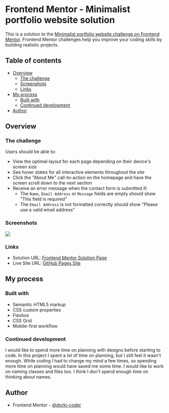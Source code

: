 # Frontend Mentor - Minimalist portfolio website solution

This is a solution to the [Minimalist portfolio website challenge on Frontend Mentor](https://www.frontendmentor.io/challenges/minimalist-portfolio-website-LMy-ZRyiE). Frontend Mentor challenges help you improve your coding skills by building realistic projects.

## Table of contents

- [Overview](#overview)
  - [The challenge](#the-challenge)
  - [Screenshots](#screenshots)
  - [Links](#links)
- [My process](#my-process)
  - [Built with](#built-with)
  - [Continued development](#continued-development)
- [Author](#author)

## Overview

### The challenge

Users should be able to:

- View the optimal layout for each page depending on their device's screen size
- See hover states for all interactive elements throughout the site
- Click the "About Me" call-to-action on the homepage and have the screen scroll down to the next section
- Receive an error message when the contact form is submitted if:
  - The `Name`, `Email Address` or `Message` fields are empty should show "This field is required"
  - The `Email Address` is not formatted correctly should show "Please use a valid email address"

### Screenshots

![](./screenshots/screenshot.png)

### Links

- Solution URL: [Frontend Mentor Solution Page](https://www.frontendmentor.io/challenges/minimalist-portfolio-website-LMy-ZRyiE/hub/minimalist-portfolio-gHh3Ltstil)
- Live Site URL: [GitHub Pages Site](https://dorki-coder.github.io/minimalist-portfolio-website/)

## My process

### Built with

- Semantic HTML5 markup
- CSS custom properties
- Flexbox
- CSS Grid
- Mobile-first workflow

### Continued development

I would like to spend more time on planning with designs before starting to code. In this project I spent a lot of time on planning, but I still feel it wasn't enough.
While coding I had to change my mind a few times, so spending more time on planning would have saved me some time.
I would like to work on naming classes and files too. I think I don't spend enough time on thinking about names.

## Author

- Frontend Mentor - [@dorki-coder](https://www.frontendmentor.io/profile/dorki)

